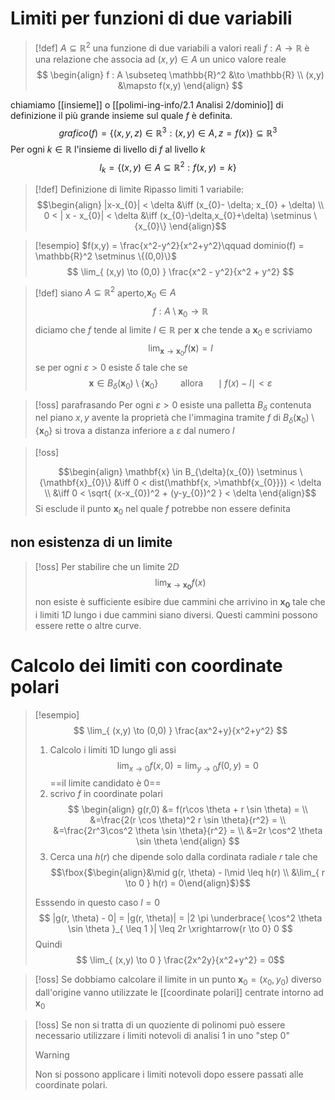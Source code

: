 # Limiti per funzioni di due variabili

>[!def]
>$A \subseteq \mathbb{R}^2$ una funzione di due variabili a valori reali $f:A \to \mathbb{R}$ è una relazione che associa ad $(x,y) \in A$ un unico valore reale
> $$ \begin{align}
>f : A \subseteq \mathbb{R}^2 &\to \mathbb{R} \\
> (x,y) &\mapsto f(x,y)
>\end{align} $$ 


chiamiamo [[insieme]] o [[polimi-ing-info/2.1 Analisi 2/dominio]] di definizione il più grande insieme sul quale $f$ è definita.
$$ grafico(f) = \{(x,y,z) \in \mathbb{R}^3 : (x,y) \in A, z = f(x)\} \subseteq \mathbb{R}^3$$
Per ogni $k \in \mathbb{R}$ l'insieme di livello di $f$ al livello $k$ 
$$ I_{k} = \{(x,y) \in A \subseteq \mathbb{R}^2 : f(x,y) = k\} $$

>[!def] Definizione di limite
>Ripasso limiti 1 variabile:
>$$\begin{align}
>|x-x_{0}| < \delta &\iff (x_{0}- \delta; x_{0} + \delta) \\
>0 < | x - x_{0}| < \delta &\iff (x_{0}-\delta,x_{0}+\delta) \setminus \{x_{0}\} 
>\end{align}$$

>[!esempio]
>$f(x,y) = \frac{x^2-y^2}{x^2+y^2}\qquad dominio(f) = \mathbb{R}^2 \setminus \{(0,0)\}$
> $$ \lim_{ (x,y) \to (0,0) }  \frac{x^2 - y^2}{x^2 + y^2} $$


>[!def] 
>siano $A \subseteq \mathbb{R}^2$ aperto,$\mathbf{x}_{0} \in A$
> $$ f : A \setminus {\mathbf{x}_{0}} \to \mathbb{R} $$
> diciamo che $f$ tende al limite $l \in \mathbb{R}$ per $\mathbf{x}$ che tende a $\mathbf{x}_{0}$ e scriviamo
> $$ \lim_{ \mathbf{x} \to \mathbf{x}_{0} } f(\mathbf{x})  = l$$
> se per ogni $\varepsilon > 0$ esiste $\delta$ tale che se
>  $$ \mathbf{x} \in B_{\delta} (\mathbf{x}_{0}) \setminus \{\mathbf{x}_{0}\}\qquad \text{ allora }\quad \mid f(x) - l\mid < \varepsilon$$


>[!oss] parafrasando
>Per ogni $\varepsilon > 0$ esiste una palletta $B_{\delta}$  contenuta nel piano $x,y$ avente la proprietà che l'immagina tramite $f$ di $B_{\delta}(\mathbf{x}_{0}) \setminus \{\mathbf{x}_{0}\}$ si trova a distanza inferiore a $\varepsilon$ dal numero $l$


>[!oss]
>
>$$\begin{align}
\mathbf{x} \in B_{\delta}(x_{0}) \setminus \{\mathbf{x}_{0}\} &\iff 0 < dist(\mathbf{x, >\mathbf{x_{0}}}) < \delta \\
&\iff 0 < \sqrt{ (x-x_{0})^2 + (y-y_{0})^2 } < \delta
\end{align}$$
Si esclude il punto $\mathbf{x}_{0}$ nel quale $f$ potrebbe non essere definita

## non esistenza di un limite
>[!oss]
Per stabilire che un limite $2D$
 $$ \lim_{ \mathbf{x} \to \mathbf{x_{0}} }f(x)  $$ non esiste è sufficiente esibire due cammini che arrivino in $\mathbf{x_{0}}$ tale che i limiti $1D$ lungo i due cammini siano diversi. Questi cammini possono essere rette o altre curve.

# Calcolo dei limiti con coordinate polari
>[!esempio]
>$$ \lim_{ (x,y) \to (0,0) } \frac{ax^2+y}{x^2+y^2}  $$
>
>1. Calcolo i limiti 1D lungo gli assi
> $$
>\lim_{ x \to 0 } f(x,0) = \lim_{ y \to 0 } f(0,y) = 0
>$$
>==il limite candidato è $0$==
>2. scrivo $f$ in coordinate polari
> $$ \begin{align}
>g(r,0) &= f(r\cos \theta + r \sin \theta) =  \\
> &=\frac{2(r \cos \theta)^2 r \sin \theta}{r^2} = \\
> &=\frac{2r^3\cos^2 \theta \sin \theta}{r^2} = \\
 &=2r \cos^2 \theta \sin \theta
>\end{align} $$
>3. Cerca una $h(r)$ che dipende solo dalla cordinata radiale $r$ tale che
> $$\fbox{$\begin{align}&\mid g(r, \theta) - l\mid \leq h(r) \\
&\lim_{ r \to 0 } h(r) = 0\end{align}$}$$
>
>Esssendo in questo caso $l=0$
>$$ |g(r, \theta) - 0| = |g(r, \theta)| = |2 \pi \underbrace{ \cos^2 \theta \sin \theta }_{ \leq 1 }| \leq 2r \xrightarrow{r \to 0} 0 $$
>Quindi
>$$ \lim_{ (x,y) \to 0 } \frac{2x^2y}{x^2+y^2} = 0$$


>[!oss]
>Se dobbiamo calcolare il limite in un punto $\mathbf{x}_{0} = (x_{0},y_{0})$ diverso dall'origine vanno utilizzate le [[coordinate polari]] centrate intorno ad $\mathbf{x}_{0}$


>[!oss]
>Se non si tratta di un quoziente di polinomi può essere necessario utilizzare i limiti notevoli di analisi 1 in uno "step 0"
>
>>[!warning]
>>Non si possono applicare i limiti notevoli dopo essere passati alle coordinate polari.

